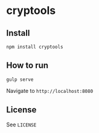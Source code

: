 cryptools
===

Install
---

`npm install cryptools`

How to run
---

`gulp serve`

Navigate to `http://localhost:8080`

License
---

See `LICENSE`
